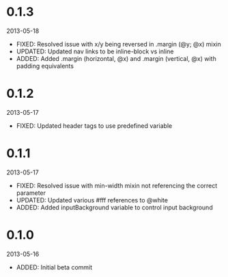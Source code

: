 # 0.1.3

2013-05-18

- FIXED: Resolved issue with x/y being reversed in .margin (@y; @x) mixin
- UPDATED: Updated nav links to be inline-block vs inline
- ADDED: Added .margin (horizontal, @x) and .margin (vertical, @x) with padding equivalents

# 0.1.2

2013-05-17

- FIXED: Updated header tags to use predefined variable

# 0.1.1

2013-05-17

- FIXED: Resolved issue with min-width mixin not referencing the correct parameter
- UPDATED: Updated various #fff references to @white
- ADDED: Added inputBackground variable to control input background 

# 0.1.0

2013-05-16

- ADDED: Initial beta commit